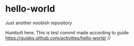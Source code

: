 # hello-world
Just another noobish repository

Humbolt here.
This is test commit made according to guide
https://guides.github.com/activities/hello-world/
//

